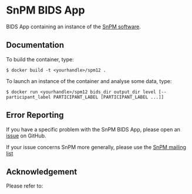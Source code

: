# SnPM BIDS App

BIDS App containing an instance of the [SnPM software](https://github.com/SnPM-toolbox/SnPM-devel).

## Documentation

To build the container, type:

```
$ docker build -t <yourhandle>/spm12 .
```

To launch an instance of the container and analyse some data, type:

```
$ docker run <yourhandle>/spm12 bids_dir output_dir level [--participant_label PARTICIPANT_LABEL [PARTICIPANT_LABEL ...]]
```

## Error Reporting

If you have a specific problem with the SnPM BIDS App, please open an [issue](https://github.com/BIDS-Apps/SnPM/issues) on GitHub.

If your issue concerns SnPM more generally, please use the [SnPM mailing list](https://groups.google.com/forum/#!forum/snpm-support)

## Acknowledgement

Please refer to:
